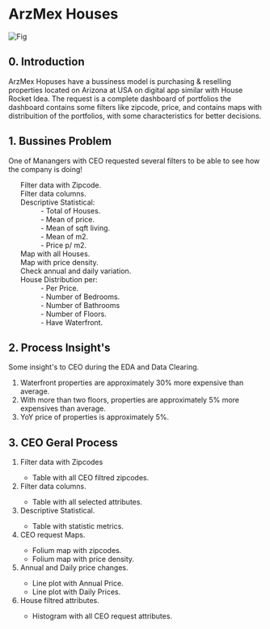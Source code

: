 # ArzMex Houses

![Fig](https://user-images.githubusercontent.com/75986085/131189690-4f75bbf1-8fd4-40e6-80d2-8d6b75779771.png)

<h2>0. Introduction</h2>
<p>ArzMex Hopuses have a bussiness model is purchasing & reselling properties located on Arizona at USA on digital app similar with House Rocket Idea. The request is a complete dashboard of portfolios the dashboard contains some filters like zipcode, price, and contains maps with distribuition of the portfolios, with some characteristics for better decisions.</p>

<h2>1. Bussines Problem</h2>
<p>One of Manangers with CEO requested several filters to be able to see how the company is doing!</p>

<ul>
  <dl>
    <dt>Filter data with Zipcode.</dt>
    <dt>Filter data columns.</dt>
    <dt>Descriptive Statistical:</dt>
      <dd>- Total of Houses.</dd>
      <dd>- Mean of price.</dd>
      <dd>- Mean of sqft living.</dd>
      <dd>- Mean of m2.</dd>
      <dd>- Price p/ m2.</dd>
    <dt>Map with all Houses.</dt>
    <dt>Map with price density.</dt>
    <dt>Check annual and daily variation.</dt>
    <dt>House Distribution per:</dt>
      <dd>- Per Price.</dd>
      <dd>- Number of Bedrooms.</dd>
      <dd>- Number of Bathrooms</dd>
      <dd>- Number of Floors.</dd>
      <dd>- Have Waterfront.</dd>
  </dl>
</ul>

<h2>2. Process Insight's</h2>
<p>Some insight's to CEO during the EDA and Data Clearing.</p>
<ol>
  <li>Waterfront properties are approximately 30% more expensive than average.</li>
  <li>With more than two floors, properties are approximately 5% more expensives than average.</li>
  <li>YoY price of properties is approximately 5%.</li>
</ol>

<h2>3. CEO Geral Process</h2>
<ol>
  <li>Filter data with Zipcodes</li>
    <ul>
      <li>Table with all CEO filtred zipcodes.</li>
    </ul>
  <li>Filter data columns.</li>
    <ul>
      <li>Table with all selected attributes.</li>
    </ul>
  <li>Descriptive Statistical.</li>
    <ul>
      <li>Table with statistic metrics.</li>
    </ul>
  <li>CEO request Maps.</li>
    <ul>
      <li>Folium map with zipcodes.</li>
      <li>Folium map with price density.</li>
    </ul>
  <li>Annual and Daily price changes.</li>
    <ul>
      <li>Line plot with Annual Price.</li>
      <li>Line plot with Daily Prices.</li>
    </ul>
  <li>House filtred attributes.</li>
    <ul>
      <li>Histogram with all CEO request attributes.</li>
    </ul>
</ol>
